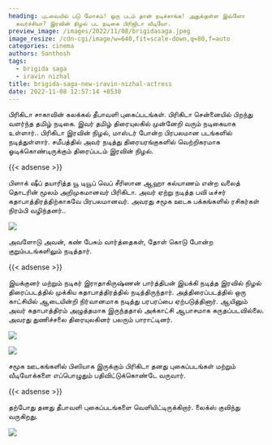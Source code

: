 ```yaml
---
heading: புடவையில் படு மோசம்! ஒரு படம் தான் நடிச்சாங்க! அதுக்குள்ள இவ்ளோ
  கவர்ச்சியா? இரவின் நிழல் பட நடிகை பிரிஜிடா வீடியோ.
preview_image: /images/2022/11/08/brigidasaga.jpeg
image_resize: /cdn-cgi/image/w=640,fit=scale-down,q=80,f=auto
categories: cinema
authors: Santhosh
tags:
  - brigida saga
  - iravin nizhal
title: brigida-saga-new-iravin-nizhal-actress
date: 2022-11-08 12:57:14 +0530
---
```

பிரிகிடா சாகாவின் கலக்கல் தீபாவளி புகைப்படங்கள்.
பிரிகிடா சென்னையில் பிறந்து வளர்ந்த தமிழ் நடிகை. இவர் தமிழ் திரையுலகில் முன்னேறி வரும் நடிகையாக உள்ளார்.. பிரிகிடா இரவின் நிழல், மாஸ்டர் போன்ற பிரபலமான படங்களில் நடித்துள்ளார். சமீபத்தில் அவர் நடித்து திரையரங்குகளில் வெற்றிகரமாக ஓடிக்கொண்டிருக்கும் திரைப்படம் இரவின் நிழல்.

{{< adsense >}}


பிளாக் ஷீப் தயாரித்த யூ டியூப் வெப் சீரிஸான ஆஹா கல்யாணம் என்ற வலைத் தொடரின் மூலம் அறிமுகமானவர் பிரிகிடா. அவர் ஏற்று நடித்த பவி டீச்சர் கதாபாத்திரத்திற்காகவே பிரபலமானவர். அவரது சமூக ஊடக பக்கங்களில் ரசிகர்கள் நிரம்பி வழிந்தனர்.. 

![](/images/2022/11/08/brigida-saga-new-iravin-nizhal-actress.jpeg)

அவளோடு அவன், கண் பேசும் வார்த்தைகள், தோள் கொடு போன்ற குறும்படங்களிலும்  நடித்தார்.

{{< adsense >}}


இயக்குனர் மற்றும் நடிகர் இராதாகிருஷ்ணன் பார்த்திபன் இயக்கி நடித்த இரவில் நிழல் திரைப்படத்தில் முக்கிய கதாபாத்திரத்தில் நடித்திருந்தார். அத்திரைப்படத்தில் ஒரு காட்சியில் ஆடையின்றி நிர்வானமாக நடித்து பரபரப்பை ஏற்படுத்தினார். ஆயினும் அவர் கதாபாத்திரம் அழுத்தமாக இருந்ததால் அக்காட்சி ஆபாசமாக கருதப்படவில்லை. அவரது துணிச்சலை திரையுலகினர் பலரும் பாராட்டினர்.


![](/images/2022/11/08/brigida-saga-new-iravin-nizhal-actress2.jpeg)



![](/images/2022/11/08/brigida-saga-new-iravin-nizhal-actress4.jpeg)

சமூக ஊடகங்களில் பிஸியாக இருக்கும் பிரிகிடா தனது புகைப்படங்கள் மற்றும் வீடியோக்களை எப்பொழுதும் பதிவிட்டுக்கொண்டே வருவார். 

{{< adsense >}}

தற்போது தனது தீபாவளி புகைப்படங்களை வெளியிட்டிருக்கிறார். லைக்ஸ் குவிந்து வருகிறது.

![](/images/2022/11/08/brigida-saga-new-iravin-nizhal-actress6.jpeg)